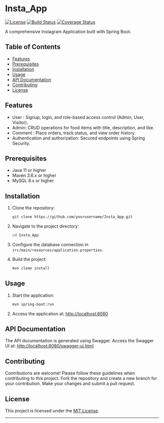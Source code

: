 # Insta_App
[![License](https://img.shields.io/badge/license-MIT-blue.svg)](https://opensource.org/licenses/MIT)
[![Build Status](https://travis-ci.org/yourusername/restaurant-management-system.svg?branch=main)](https://travis-ci.org/yourusername/restaurant-management-system)
[![Coverage Status](https://coveralls.io/repos/github/yourusername/restaurant-management-system/badge.svg?branch=main)](https://coveralls.io/github/yourusername/restaurant-management-system?branch=main)

A comprehensive Instagram Application built with Spring Boot.

## Table of Contents

- [Features](#features)
- [Prerequisites](#prerequisites)
- [Installation](#installation)
- [Usage](#usage)
- [API Documentation](#api-documentation)
- [Contributing](#contributing)
- [License](#license)

## Features

- User : Signup, login, and role-based access control (Admin, User, Visitor).
- Admin: CRUD operations for food items with title, description, and like.
- Comment : Place orders, track status, and view order history.
- Authentication and authorization: Secured endpoints using Spring Security.

## Prerequisites

- Java 11 or higher
- Maven 3.6.x or higher
- MySQL 8.x or higher

## Installation

1. Clone the repository:

   ```bash
   git clone https://github.com/yourusername/Insta_App.git
   ```

2. Navigate to the project directory:

   ```bash
   cd Insta_App
   ```

3. Configure the database connection in `src/main/resources/application.properties`.

4. Build the project:

   ```bash
   mvn clean install
   ```

## Usage

1. Start the application:

   ```bash
   mvn spring-boot:run
   ```

2. Access the application at: [http://localhost:8080](http://localhost:8080)

## API Documentation

The API documentation is generated using Swagger. Access the Swagger UI at: [http://localhost:8080/swagger-ui.html](http://localhost:8080/swagger-ui.html)

## Contributing

Contributions are welcome! Please follow these guidelines when contributing to this project. Fork the repository and create a new branch for your contribution. Make your changes and submit a pull request.

## License

This project is licensed under the [MIT License](https://opensource.org/licenses/MIT).

---
